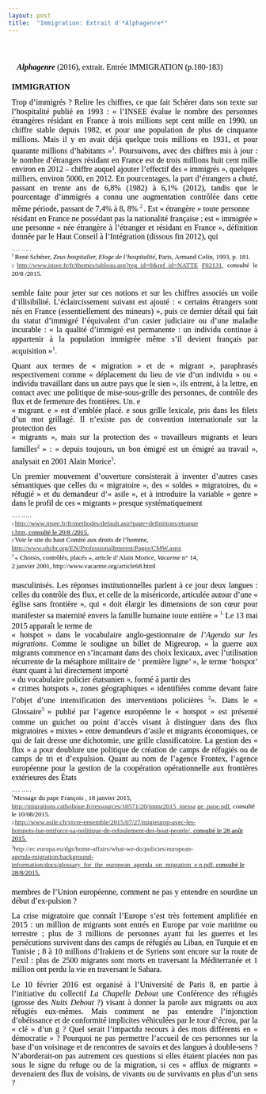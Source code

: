 ```yaml
---
layout: post
title:  "Immigration: Extrait d'*Alphagenre*"
---
```


<!DOCTYPE  html PUBLIC "-//W3C//DTD XHTML 1.0 Transitional//EN" "http://www.w3.org/TR/xhtml1/DTD/xhtml1-transitional.dtd">
<html xmlns="http://www.w3.org/1999/xhtml"><head><meta http-equiv="Content-Type" content="text/html; charset=utf-8"/><title>Microsoft Word - Bat-int-Garnier</title><meta name="author" content="Elisabeth"/><style type="text/css"> * {margin:0; padding:0; text-indent:0; }
 h1 { color: black; font-family:"Times New Roman", serif; font-style: italic; font-weight: bold; text-decoration: none; font-size: 12pt; }
 .p, p { color: black; font-family:"Times New Roman", serif; font-style: normal; font-weight: normal; text-decoration: none; font-size: 12pt; margin:0pt; }
 .s1 { color: black; font-family:"Times New Roman", serif; font-style: normal; font-weight: bold; text-decoration: none; font-size: 12pt; }
 .s2 { color: black; font-family:"Times New Roman", serif; font-style: normal; font-weight: normal; text-decoration: none; font-size: 8pt; vertical-align: 5pt; }
 .s3 { color: black; font-family:"Times New Roman", serif; font-style: normal; font-weight: normal; text-decoration: none; font-size: 8pt; }
 .s4 { color: black; font-family:"Times New Roman", serif; font-style: normal; font-weight: normal; text-decoration: none; font-size: 6.5pt; vertical-align: 4pt; }
 .s5 { color: black; font-family:"Times New Roman", serif; font-style: normal; font-weight: normal; text-decoration: none; font-size: 6.5pt; }
 .s6 { color: black; font-family:"Times New Roman", serif; font-style: normal; font-weight: normal; text-decoration: none; font-size: 10pt; }
 .a { color: #313131; font-family:"Times New Roman", serif; font-style: normal; font-weight: normal; text-decoration: underline; font-size: 10pt; }
 .s8 { color: #313131; font-family:"Times New Roman", serif; font-style: normal; font-weight: normal; text-decoration: none; font-size: 10pt; }
 .s9 { color: #313131; font-family:"Times New Roman", serif; font-style: normal; font-weight: normal; text-decoration: underline; font-size: 10pt; }
 .s10 { color: black; font-family:"Times New Roman", serif; font-style: normal; font-weight: normal; text-decoration: none; font-size: 10pt; }
 .s12 { color: #313131; font-family:"Times New Roman", serif; font-style: normal; font-weight: normal; text-decoration: none; font-size: 10pt; }
</style></head><body><p style="text-indent: 0pt;text-align: left;"><br/></p><h1 style="padding-top: 2pt;padding-left: 13pt;text-indent: 0pt;text-align: left;">Alphagenre <span class="p">(2016), extrait. Entrée IMMIGRATION (p.180-183)</span></h1><p style="text-indent: 0pt;text-align: left;"><br/></p><p class="s1" style="padding-top: 3pt;padding-left: 5pt;text-indent: 0pt;text-align: justify;">IMMIGRATION</p><p style="padding-top: 10pt;padding-left: 5pt;text-indent: 0pt;line-height: 14pt;text-align: justify;">Trop d’immigrés ? Relire les chiffres, ce que fait Schérer dans son texte sur l’hospitalité publié en 1993 : « l’INSEE évalue le nombre des personnes étrangères résidant en France à trois millions sept cent mille en 1990, un chiffre stable depuis 1982, et pour une population de plus de cinquante millions. Mais il y en avait déjà quelque trois millions en 1931, et pour quarante millions d’habitants »<span class="s2">1</span>. Poursuivons, avec des chiffres mis à jour : le nombre d’étrangers résidant en France est de trois millions huit cent mille environ en 2012 – chiffre auquel ajouter l’effectif des « immigrés », quelques milliers, environ 5000, en 2012. En pourcentages, la part d’étrangers a chuté, passant en trente ans de 6,8% (1982) à 6,1% (2012), tandis que le pourcentage d’immigrés a connu une augmentation contrôlée dans cette même période, passant de  7,4%  à  8,  8% <span class="s2">2</span><span class="s3"> </span>.  Est  « étrangère »  toute  personne</p><p style="padding-left: 5pt;text-indent: 0pt;text-align: justify;">résidant en France ne possédant pas la nationalité française ; est « immigrée » une personne « née étrangère à l’étranger et résidant en France », définition donnée par le  Haut  Conseil  à  l’Intégration  (dissous  fin 2012),  qui</p><p style="text-indent: 0pt;text-align: left;"><br/></p><p style="padding-left: 5pt;text-indent: 0pt;line-height: 1pt;text-align: left;"><span><img width="194" height="1" alt="image" src="IMMIGRATION/Image_001.png"/></span></p><p class="s6" style="padding-top: 3pt;padding-left: 5pt;text-indent: 0pt;text-align: justify;"><span class="s4">1</span><span class="s5"> </span>René Schérer, <i>Zeus hospitalier, Eloge de l’hospitalité</i>, Paris, Armand Colin, 1993, p. 181.</p><p class="s4" style="padding-left: 5pt;text-indent: 0pt;line-height: 12pt;text-align: justify;">2<span class="s5"> </span><a href="http://www.insee.fr/fr/themes/tableau.asp?reg_id=0&amp;ref_id=NATTE" class="a" target="_blank">http://www.insee.fr/fr/themes/tableau.asp?reg_id=0&amp;ref_id=NATTE</a><span class="s8"> </span><span class="s9">F02131</span><span class="s6">, consulté le 20/8 /2015.</span></p><p style="text-indent: 0pt;text-align: left;"><br/></p><p style="padding-top: 3pt;padding-left: 5pt;text-indent: 0pt;line-height: 14pt;text-align: justify;">semble faite pour jeter sur ces notions et sur les chiffres associés un voile d’illisibilité. L’éclaircissement suivant est ajouté : « certains étrangers sont nés en France (essentiellement des mineurs) », puis ce dernier détail qui fait du statut d’immigré l’équivalent d’un casier judiciaire ou d’une maladie incurable : « la qualité d’immigré est permanente : un individu continue à appartenir à la population immigrée même s’il devient français par acquisition »<span class="s2">1</span>.</p><p style="padding-top: 9pt;padding-left: 5pt;text-indent: 0pt;text-align: justify;">Quant aux termes de « migration » et de « migrant », paraphrasés respectivement comme « déplacement du lieu de vie d’un individu » ou « individu travaillant dans un autre pays que le sien », ils entrent, à la lettre, en contact avec une politique de mise-sous-grille des personnes, de contrôle des flux et de fermeture des frontières. Un. e</p><p style="padding-left: 5pt;text-indent: 0pt;text-align: justify;">« migrant. e » est d’emblée placé. e sous grille lexicale, pris dans les filets d’un mot grillagé. Il n’existe pas de convention     internationale     sur     la     protection     des</p><p style="padding-left: 5pt;text-indent: 0pt;line-height: 14pt;text-align: justify;">« migrants », mais sur la protection des « travailleurs migrants et leurs familles<span class="s2">2</span><span class="s3"> </span>» : « depuis toujours, un bon émigré est un émigré au travail », analysait en 2001 Alain Morice<span class="s2">3</span>.</p><p style="padding-top: 9pt;padding-left: 5pt;text-indent: 0pt;text-align: justify;">Un premier mouvement d’ouverture consisterait à inventer d’autres cases sémantiques que celles du « migratoire », des « soldes » migratoires, du « réfugié » et du demandeur d’« asile », et à introduire la variable « genre » dans le profil   de   ces   « migrants »   presque   systématiquement</p><p style="text-indent: 0pt;text-align: left;"><br/></p><p style="padding-left: 5pt;text-indent: 0pt;line-height: 1pt;text-align: left;"><span><img width="194" height="1" alt="image" src="IMMIGRATION/Image_002.png"/></span></p><p class="s4" style="padding-top: 3pt;padding-left: 5pt;text-indent: 0pt;line-height: 13pt;text-align: left;">1<span class="s5"> </span><span class="s9">http://www.insee.fr/fr/methodes/default.asp?page=definitions/etrange</span></p><p class="s9" style="padding-left: 5pt;text-indent: 0pt;line-height: 11pt;text-align: left;">r.htm<span class="s6">, consulté le 20/8 /2015.</span></p><p class="s4" style="padding-left: 5pt;text-indent: 0pt;line-height: 12pt;text-align: left;">2<span class="s5"> </span><span class="s6">Voir le site du haut Comité aux droits de l’homme, </span><a href="http://www.ohchr.org/EN/ProfessionalInterest/Pages/CMW.aspx" class="s12" target="_blank"> </a><a href="http://www.ohchr.org/EN/ProfessionalInterest/Pages/CMW.aspx" class="a" target="_blank">http://www.ohchr.org/EN/ProfessionalInterest/Pages/CMW.aspx</a></p><p class="s6" style="padding-left: 5pt;text-indent: 0pt;line-height: 11pt;text-align: left;"><span class="s4">3</span><span class="s5"> </span>« Choisis, contrôlés, placés », article d’Alain Morice, <i>Vacarme </i>n° 14,</p><p style="padding-left: 5pt;text-indent: 0pt;text-align: left;"><a href="http://www.vacarme.org/article68.html" class="s10" target="_blank">2 janvier 2001, http://www.vacarme.org/article68.html</a></p><p style="text-indent: 0pt;text-align: left;"><br/></p><p style="padding-top: 3pt;padding-left: 5pt;text-indent: 0pt;line-height: 14pt;text-align: justify;">masculinisés. Les réponses institutionnelles parlent à ce jour deux langues : celles du contrôle des flux, et celle de la miséricorde, articulée autour d’une « église sans frontière », qui « doit élargir les dimensions de son cœur pour manifester sa maternité envers la famille humaine toute  entière » <span class="s2">1.</span><span class="s3">   </span>Le  13  mai  2015  apparaît  le  terme  de</p><p style="padding-left: 5pt;text-indent: 0pt;text-align: justify;">« hotspot » dans le vocabulaire anglo-gestionnaire de <i>l’Agenda sur les migrations</i>. Comme le souligne un billet de Migreurop, « la guerre aux migrants commence en s’incarnant dans des choix lexicaux, avec l’utilisation récurrente de la métaphore militaire de ‘ première ligne’ », le terme ‘hotspot’ étant quant à lui directement importé</p><p style="padding-left: 5pt;text-indent: 0pt;text-align: justify;">« du vocabulaire policier étatsunien », formé à partir des</p><p style="padding-left: 5pt;text-indent: 0pt;line-height: 14pt;text-align: justify;">« crimes hotspots », zones géographiques « identifiées comme devant faire l’objet d’une intensification des interventions policières <span class="s2">2</span>». Dans le « Glossaire<span class="s2">3</span><span class="s3"> </span>» publié par l’agence européenne le « hotspot » est  présenté comme un guichet ou point d’accès visant à distinguer dans des flux migratoires « mixtes » entre demandeurs d’asile et migrants économiques, ce qui de fait dresse une dichotomie,   une   grille   classificatoire.   La    gestion des « flux » a pour doublure une politique de création de camps de réfugiés ou de camps de tri et d’expulsion. Quant au nom de l’agence Frontex,  l’agence européenne pour la gestion de la coopération opérationnelle   aux   frontières   extérieures   des   États</p><p style="text-indent: 0pt;text-align: left;"><br/></p><p style="padding-left: 5pt;text-indent: 0pt;line-height: 1pt;text-align: left;"><span><img width="194" height="1" alt="image" src="IMMIGRATION/Image_003.png"/></span></p><p class="s6" style="padding-top: 3pt;padding-left: 5pt;text-indent: 0pt;text-align: left;"><span class="s4">1</span>Message du pape François , 18 janvier 2015, <a href="http://migrations.catholique.fr/ressources/10571/20/jmmr2015_messa" class="s12" target="_blank"> </a><a href="http://migrations.catholique.fr/ressources/10571/20/jmmr2015_messa" class="a" target="_blank">http://migrations.catholique.fr/ressources/10571/20/jmmr2015_messa</a> <span class="s9">ge_pape.pdf</span>, consulté le 10/08/2015.</p><p class="s4" style="padding-left: 5pt;text-indent: 0pt;line-height: 12pt;text-align: justify;">2 <span class="s5"> </span><a href="http://www.asile.ch/vivre-ensemble/2015/07/27/migreurop-avec-les-" class="a" target="_blank">http://www.asile.ch/vivre-ensemble/2015/07/27/migreurop-avec-les-</a></p><p class="s9" style="padding-left: 5pt;text-indent: 0pt;text-align: left;">hotspots-lue-renforce-sa-politique-de-refoulement-des-boat-people/<span class="s6">, consulté le 28 août 2015.</span></p><p style="text-indent: 0pt;text-align: left;"><span><img width="364" height="1" alt="image" src="IMMIGRATION/Image_004.png"/></span></p><p style="padding-left: 5pt;text-indent: 0pt;line-height: 12pt;text-align: justify;"><a href="http://ec.europa.eu/dgs/home-affairs/what-we-do/policies/european-" style=" color: black; font-family:&quot;Times New Roman&quot;, serif; font-style: normal; font-weight: normal; text-decoration: none; font-size: 6.5pt; vertical-align: 4pt;" target="_blank">3</a><a href="http://ec.europa.eu/dgs/home-affairs/what-we-do/policies/european-" class="s12" target="_blank">http://ec.europa.eu/dgs/home-affairs/what-we-do/policies/european-</a></p><p class="s9" style="padding-left: 5pt;text-indent: 0pt;text-align: left;">agenda-migration/background-<span class="s8"> </span>information/docs/glossary_for_the_european_agenda_on_migration_e<span class="s8"> </span>n.pdf<span class="s6">, consulté le 28/8/2015.</span></p><p style="text-indent: 0pt;text-align: left;"><br/></p><p style="padding-top: 3pt;padding-left: 5pt;text-indent: 0pt;text-align: justify;">membres de l’Union européenne, comment ne pas y entendre en sourdine un début d’ex-pulsion ?</p><p style="padding-top: 9pt;padding-left: 5pt;text-indent: 0pt;text-align: justify;">La crise migratoire que connaît l’Europe s’est très fortement amplifiée en 2015 : un million de migrants sont entrés en Europe par voie maritime ou terrestre ; plus de 3 millions de personnes ayant fui les guerres et les persécutions survivent dans des camps de réfugiés au Liban, en Turquie et en Tunisie ; 8 à 10 millions d’Irakiens et de Syriens sont encore sur la route de l’exil : plus de 2500 migrants sont morts en traversant la Méditerranée et 1 million ont perdu la vie en traversant le Sahara.</p><p style="padding-top: 10pt;padding-left: 5pt;text-indent: 0pt;text-align: justify;">Le 10 février 2016 est organisé à l’Université de Paris 8, en partie à l’initiative du collectif <i>La Chapelle Debout </i>une Conférence des réfugiés (grosse des <i>Nuits Debout </i>?) visant à donner la parole aux migrants ou aux réfugiés eux-mêmes. Mais comment ne pas entendre l’injonction d’obéissance et de conformité implicites véhiculées par le tour d’écrou, par la « clé » d’un g ? Quel serait l’impactdu recours à des mots différents en « démocratie » ? Pourquoi ne pas permettre l’accueil de ces personnes sur la base d’un voisinage et de rencontres de savoirs et des langues à double-sens ? N’aborderait-on pas autrement ces questions si elles étaient placées non pas sous le signe du refuge ou de la migration, si ces « afflux de migrants » devenaient des flux de voisins, de vivants ou de survivants en plus d’un sens ?</p></body></html>

